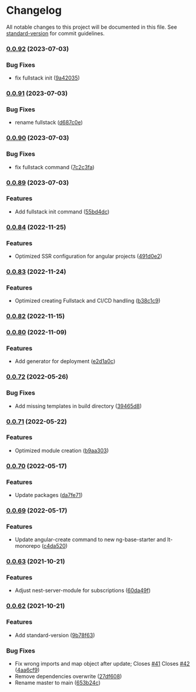 # Changelog

All notable changes to this project will be documented in this file. See [standard-version](https://github.com/conventional-changelog/standard-version) for commit guidelines.

### [0.0.92](https://github.com/lenneTech/cli/compare/v0.0.91...v0.0.92) (2023-07-03)

### Bug Fixes

- fix fullstack init ([9a42035](https://github.com/lenneTech/cli/commit/9a42035c383ba967629457c8802024f9c86ff7ab))

### [0.0.91](https://github.com/lenneTech/cli/compare/v0.0.90...v0.0.91) (2023-07-03)

### Bug Fixes

- rename fullstack ([d687c0e](https://github.com/lenneTech/cli/commit/d687c0e29d0a27811f787a94d7ce24ea6fc4d2f0))

### [0.0.90](https://github.com/lenneTech/cli/compare/v0.0.89...v0.0.90) (2023-07-03)

### Bug Fixes

- fix fullstack command ([7c2c3fa](https://github.com/lenneTech/cli/commit/7c2c3fae38bfb35fcb43bf2bcc52213827f457ce))

### [0.0.89](https://github.com/lenneTech/cli/compare/v0.0.88...v0.0.89) (2023-07-03)

### Features

- Add fullstack init command ([55bd4dc](https://github.com/lenneTech/cli/commit/55bd4dca270f066feeafc06b4e8e0ee708e25fc8))

### [0.0.84](https://github.com/lenneTech/cli/compare/v0.0.83...v0.0.84) (2022-11-25)

### Features

- Optimized SSR configuration for angular projects ([491d0e2](https://github.com/lenneTech/cli/commit/491d0e24cad736462d69f2a7737522b2f8b1fa39))

### [0.0.83](https://github.com/lenneTech/cli/compare/v0.0.82...v0.0.83) (2022-11-24)

### Features

- Optimized creating Fullstack and CI/CD handling ([b38c1c9](https://github.com/lenneTech/cli/commit/b38c1c9c9e2cd3d822736b08bf1f7b32719ff1fe))

### [0.0.82](https://github.com/lenneTech/cli/compare/v0.0.80...v0.0.82) (2022-11-15)

### [0.0.80](https://github.com/lenneTech/cli/compare/v0.0.79...v0.0.80) (2022-11-09)

### Features

- Add generator for deployment ([e2d1a0c](https://github.com/lenneTech/cli/commit/e2d1a0c297bbca3437d4d2c5adbcf6f23ba27e97))

### [0.0.72](https://github.com/lenneTech/cli/compare/v0.0.71...v0.0.72) (2022-05-26)

### Bug Fixes

- Add missing templates in build directory ([39465d8](https://github.com/lenneTech/cli/commit/39465d8f041f5a6ee594cdc6647e97becd78594f))

### [0.0.71](https://github.com/lenneTech/cli/compare/v0.0.70...v0.0.71) (2022-05-22)

### Features

- Optimized module creation ([b9aa303](https://github.com/lenneTech/cli/commit/b9aa303e757445d18d98668a0ce582b5c1be4c3f))

### [0.0.70](https://github.com/lenneTech/cli/compare/v0.0.69...v0.0.70) (2022-05-17)

### Features

- Update packages ([da7fe71](https://github.com/lenneTech/cli/commit/da7fe71d83471b65f3d1620a8274396491a9f75d))

### [0.0.69](https://github.com/lenneTech/cli/compare/v0.0.63...v0.0.69) (2022-05-17)

### Features

- Update angular-create command to new ng-base-starter and lt-monorepo ([c4da520](https://github.com/lenneTech/cli/commit/c4da52012e983f5d05a7ec9997c5958b8f639b73))

### [0.0.63](https://github.com/lenneTech/cli/compare/v0.0.62...v0.0.63) (2021-10-21)

### Features

- Adjust nest-server-module for subscriptions ([60da49f](https://github.com/lenneTech/cli/commit/60da49fa9d7acd25a5c16399674da8869a6b4286))

### [0.0.62](https://github.com/lenneTech/cli/compare/v0.0.53...v0.0.62) (2021-10-21)

### Features

- Add standard-version ([9b78f63](https://github.com/lenneTech/cli/commit/9b78f638136b6fbc8fbc16961d261c6bec28ca25))

### Bug Fixes

- Fix wrong imports and map object after update; Closes [#41](https://github.com/lenneTech/cli/issues/41) Closes [#42](https://github.com/lenneTech/cli/issues/42) ([4aa6cf9](https://github.com/lenneTech/cli/commit/4aa6cf91a583b070e1c3db8c83bc33272c19dde8))
- Remove dependencies overwrite ([27df608](https://github.com/lenneTech/cli/commit/27df6085e04cd506466bc298355033fe23e5c5e7))
- Rename master to main ([653b24c](https://github.com/lenneTech/cli/commit/653b24cbebed230af9a80f4da29974fedc3ccc83))
